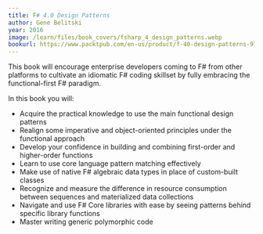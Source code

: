 ```yaml
---
title: F# 4.0 Design Patterns
author: Gene Belitski
year: 2016
image: /learn/files/book_covers/fsharp_4_design_patterns.webp
bookurl: https://www.packtpub.com/en-us/product/f-40-design-patterns-9781785889516
---
```

This book will encourage enterprise developers coming to F# from other platforms to cultivate an idiomatic F# coding skillset by fully embracing the functional-first F# paradigm.

In this book you will:

- Acquire the practical knowledge to use the main functional design patterns
- Realign some imperative and object-oriented principles under the functional approach
- Develop your confidence in building and combining first-order and higher-order functions
- Learn to use core language pattern matching effectively
- Make use of native F# algebraic data types in place of custom-built classes
- Recognize and measure the difference in resource consumption between sequences and materialized data collections
- Navigate and use F# Core libraries with ease by seeing patterns behind specific library functions
- Master writing generic polymorphic code